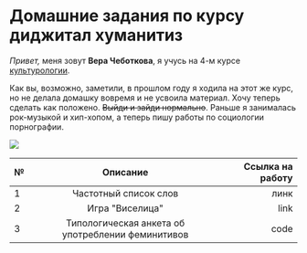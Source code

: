 # Домашние задания по курсу диджитал хуманитиз
_Привет,_ меня зовут **Вера Чеботкова**, я учусь на 4-м курсе [культурологии](https://www.hse.ru/ba/cultural/).

Как вы, возможно, заметили, в прошлом году я ходила на этот же курс, но не делала домашку вовремя и не усвоила материал. Хочу теперь сделать как положено. ~~Выйди и зайди нормально~~. Раньше я занималась рок-музыкой и хип-хопом, а теперь пишу работы по социологии порнографии.

![](https://miro.medium.com/max/480/1*vJiznaLMmsRxNRxgtasfoA.png)

№|Описание|Ссылка на работу
---|:---:|---:
1|Частотный список слов|линк
2|Игра "Виселица"|link
3|Типологическая анкета об употреблении феминитивов|code
